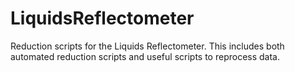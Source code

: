# LiquidsReflectometer

Reduction scripts for the Liquids Reflectometer. This includes both automated reduction scripts and useful scripts to reprocess data.
